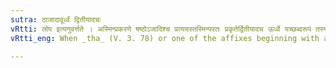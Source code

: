 ```yaml
---
sutra: ठाजादावूर्ध्वं द्वितीयादचः
vRtti: लोप इत्यनुवर्त्तते । अस्मिन्प्रकरणे षष्ठोऽजादिश्च प्रत्ययस्तस्मिन्परतः प्रकृतेर्द्वितीयादच ऊर्ध्वे यच्छब्दरूपं तस्य लोपो भवति । ऊर्ध्वेग्रहणं सर्वलोपार्थम् ॥ _Karika_ चतुर्थादनजादौ च लोपः पूर्वपदस्य च । अप्रत्यये तथैवेष्ट उवर्णाल्ल इलस्य च ॥
vRtti_eng: When _tha_ (V. 3. 78) or one of the affixes beginning with a vowel (V. 3. 79), (V. 3. 80) taught above, follows, there is elision of all that portion which comes after the second vowel of the name of a human being.

---
```

